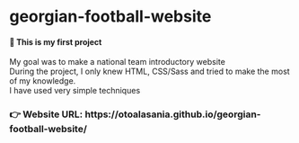 # georgian-football-website  <h4>
<h4>🚀 This is my first project <br></h4>
My goal was to make a national team introductory website <br>
During the project, I only knew HTML, CSS/Sass and tried to make the most of my knowledge.<br>
I have used very simple techniques <br> </h4>
<h3>👉 Website URL: https://otoalasania.github.io/georgian-football-website/ </h3>
